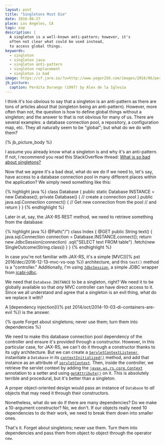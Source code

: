 ```yaml
---
layout: post
title: "Singletons Must Die"
date: 2016-06-27
place: Los Angeles, CA
tags: oop
description: |
  A singleton is a well-known anti-pattern; however, it's
  often not clear what could be used instead,
  to access global things.
keywords:
  - singleton
  - singleton java
  - singleton anti-pattern
  - singleton replacement
  - singleton is bad
image: https://cf.jare.io/?u=http://www.yegor256.com/images/2016/06/perdita-durango.jpg
jb_picture:
  caption: Perdita Durango (1997) by Álex de la Iglesia
---
```


I think it's too obvious to say that a singleton is an anti-pattern as
there are tons of articles about that (singleton being an anti-pattern).
However, more often than not, the question
is how to define global things without a singleton; and the answer to that is not
obvious for many of us. There are several examples: a database connection
pool, a repository, a configuration map, etc. They all naturally seem to
be "global"; but what do we do with them?

<!--more-->

{% jb_picture_body %}

I assume you already know what a singleton is and why it's an anti-pattern.
If not, I recommend you read this StackOverflow thread:
[What is so bad about singletons?](http://stackoverflow.com/questions/137975/what-is-so-bad-about-singletons)

Now that we agree it's a bad deal, what do we do if we need to, let's say,
have access to a database connection pool in many different places within the
application? We simply need something like this:

{% highlight java %}
class Database {
  public static Database INSTANCE = new Database();
  private Database() {
    // create a connection pool
  }
  public java.sql.Connection connect() {
    // Get new connection from the pool
    // and return
  }
}
{% endhighlight %}

Later in at, say, the JAX-RS REST method, we need to retrieve something
from the database:

{% highlight java %}
@Path("/")
class Index {
  @GET
  public String text() {
    java.sql.Connection connection =
      Database.INSTANCE.connect();
    return new JdbcSession(connection)
      .sql("SELECT text FROM table")
      .fetch(new SingleOutcome(String.class))
  }
}
{% endhighlight %}

In case you're not familiar with JAX-RS, it's a simple
[MVC]({% pst 2016/dec/2016-12-13-mvc-vs-oop %}) architecture,
and this `text()` method is a "controller." Additionally, I'm using
[`JdbcSession`](http://jdbc.jcabi.com/apidocs-0.16/com/jcabi/jdbc/JdbcSession.html),
a simple JDBC wrapper from [jcabi-jdbc](http://jdbc.jcabi.com).

We need that `Database.INSTANCE` to be a singleton, right? We need it to
be globally available so that _any_ MVC controller can have direct
access to it. Since we all understand and agree that a singleton is an evil
thing, what do we replace it with?

A [dependency injection]({% pst 2014/oct/2014-10-03-di-containers-are-evil %})
is the answer.

{% quote Forget about singletons; never use them; turn them into dependencies %}

We need to make this database connection pool dependency of the controller
and ensure it's provided through a constructor. However, in this particular
case, for JAX-RS, we can't do it through a constructor thanks to its
ugly architecture. But we can create a [`ServletContextListener`](https://docs.oracle.com/javaee/7/api/javax/servlet/ServletContextListener.html),
instantiate a `Database` in its [`contextInitialized()`](https://docs.oracle.com/javaee/7/api/javax/servlet/ServletContextListener.html#contextInitialized-javax.servlet.ServletContextEvent-) method,
and add that instance as an attribute of
[`servletContext`](https://docs.oracle.com/javaee/7/api/javax/servlet/ServletContext.html). Then, inside
the controller, we retrieve the servlet context by adding the
[`javax.ws.rs.core.Context`](http://docs.oracle.com/javaee/7/api/javax/ws/rs/core/Context.html)
annotation to a setter and using
[`getAttribute()`](https://docs.oracle.com/javaee/7/api/javax/servlet/ServletContext.html#getAttribute-java.lang.String-)
on it. This is absolutely terrible and procedural, but it's better
than a singleton.

A proper object-oriented design would pass an instance of `Database`
to _all_ objects that may need it through their constructors.

Nonetheless, what do we do if there are many dependencies? Do we make a 10-argument
constructor? No, we don't. If our objects really need 10 dependencies to do
their work, we need to break them down into smaller ones.

That's it. Forget about singletons; never use them. Turn them into dependencies
and pass them from object to object through the operator `new`.
